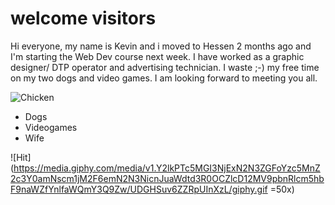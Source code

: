 # welcome visitors

Hi everyone, my name is Kevin and i moved to Hessen 2 months ago and I'm starting the Web Dev course next week.
I have worked as a graphic designer/ DTP operator and advertising technician.
I waste ;-) my free time on my two dogs and video games.
I am looking forward to meeting you all.

![Chicken](https://as2.ftcdn.net/v2/jpg/05/79/50/05/1000_F_579500581_TGFXIIAb4hM6gB9XVEKMEELzQDs6kQhX.jpg)

- Dogs
- Videogames
- Wife

![Hit](https://media.giphy.com/media/v1.Y2lkPTc5MGI3NjExN2N3ZGFoYzc5MnZ2c3Y0amNscm1jM2F6emN2N3NicnJuaWdtd3R0OCZlcD12MV9pbnRlcm5hbF9naWZfYnlfaWQmY3Q9Zw/UDGHSuv6ZZRpUInXzL/giphy.gif =50x)

